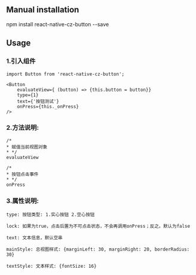 ## Manual installation

npm install react-native-cz-button --save


## Usage
###  1.引入组件
```
import Button from 'react-native-cz-button';

<Button
    evaluateView={ (button) => {this.button = button}}
    type={1} 
    text={'按钮测试'} 
    onPress={this._onPress}
/> 
```

###  2.方法说明:
```
/*
* 赋值当前视图对象
* */
evaluateView
```

```
/*
* 按钮点击事件
* */
onPress
```

###  3.属性说明:
```
type: 按钮类型: 1.实心按钮 2.空心按钮
```
```
lock: 如果为true，点击后置为不可点击状态，不会再调用onPress；反之。默认为false
```
```
text: 文本信息，默认空串
```
```
mainStyle: 总视图样式: {marginLeft: 30, marginRight: 20, borderRadius: 30}
```
```
textStyle: 文本样式: {fontSize: 16}
```
